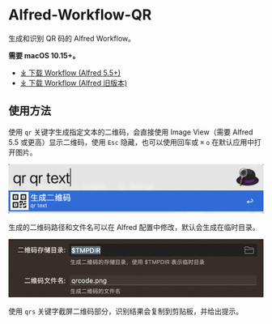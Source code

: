 # Alfred-Workflow-QR

生成和识别 QR 码的 Alfred Workflow。

**需要 macOS 10.15+。**

- [⤓ 下载 Workflow (Alfred 5.5+)](https://github.com/CYJB/Alfred-Workflow-QR/releases/latest/download/qr.alfredworkflow)
- [⤓ 下载 Workflow (Alfred 旧版本)](https://github.com/CYJB/Alfred-Workflow-QR/releases/download/v1.0.1/qr.alfredworkflow)

## 使用方法

使用 `qr` 关键字生成指定文本的二维码，会直接使用 Image View（需要 Alfred 5.5 或更高）显示二维码，使用 `Esc` 隐藏，也可以使用回车或 `⌘` `o` 在默认应用中打开图片。

![Alfred workflow qr](images/qr.png)

生成的二维码路径和文件名可以在 Alfred 配置中修改，默认会生成在临时目录。

![Alfred workflow 配置](images/configuration.png)

使用 `qrs` 关键字截屏二维码部分，识别结果会复制到剪贴板，并给出提示。
